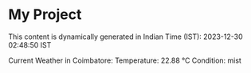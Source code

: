 # My Project

This content is dynamically generated in Indian Time (IST): 2023-12-30 02:48:50 IST


Current Weather in Coimbatore:
Temperature: 22.88 °C
Condition: mist
